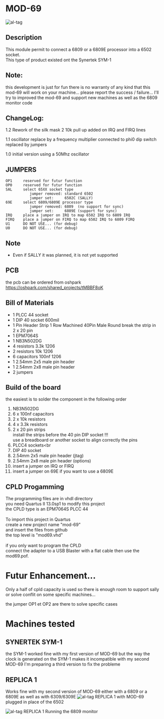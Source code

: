 # MOD-69
![al-tag](http://netfilters.eu/github/MOD-69.PNG)
<br>

## Description
This module permit to connect a 6809 or a 6809E processor
into a 6502 socket.
<br>
This type of product existed ont the Synertek SYM-1

## Note:
this development is just for fun there is no warranty of any kind
that this mod-69 will work on your machine...
please report the success / failure...
I'll try to improved the mod-69 and support new machines
as well as the 6809 monitor code

## ChangeLog:

1.2  Rework of the silk mask
     2 10k pull up added on IRQ and FIRQ lines

1.1  oscillator replace by a frequency multiplier
     connected to phi0
     dip switch replaced by jumpers
     
1.0  initial version using a 50Mhz oscillator


## JUMPERS
```
OP1     reserved for futur function
OP0     reserved for futur function
SAL     select 65XX socket type
           jumper removed: standard 6502
           jumper set:     6502C (SALLY)
69E     select 6809/6809E processor type
           jumper removed: 6809  (no support for sync) 
           jumper set:     6809E (support for sync)
IRQ     place a jumper on IRQ to map 6502 IRQ to 6809 IRQ       
FIRQ    place a jumper on FIRQ to map 6502 IRQ to 6809 FIRQ
U1      DO NOT USE... (for debug)
U0      DO NOT USE... (for debug)
```

## Note
* Even if SALLY it was planned, it is not yet supported

## PCB
the pcb can be ordered from oshpark<br>
https://oshpark.com/shared_projects/tMBBF8oK

## Bill of Materials
* 1 PLCC 44 socket
* 1 DIP 40 socket 600mil
* 1 Pin Header Strip 1 Row Machined 40Pin Male Round
    break the strip in 2 x 20 pin 
* 1 EPM7064S
* 1 NB3N502DG
* 4 resistors  3.3k  1206
* 2 resistors   10k  1206
* 6 capacitors 100nf 1206
* 1 2.54mm 2x5 male pin header
* 1 2.54mm 2x8 male pin header
* 2 jumpers

## Build of the board
the easiest is to solder the component in the following order<br>
1. NB3N502DG<br>
2. 6 x 100nf capacitors<br>
3. 2 x 10k resistors<br>
4. 4 x 3.3k resistors<br>
5. 2 x 20 pin strips<br>
   install the strips before the 40 pin DIP socket !!!<br>
   use a breadboard or another socket to align correctly the pins<br>
6. PLCC4 sockets<br
7. DIP 40 socket<br>
8. 2.54mm 2x5 male pin header (jtag)
9. 2.54mm 2x8 male pin header (options)
10. insert a jumper on IRQ or FIRQ
11. insert a jumper on 69E if you want to use a 6809E

## CPLD Progamming
The programming files are in vhdl directory<br>
you need Quartus II 13.0sp1 to modify this project<br>
the CPLD type is an EPM7064S PLCC 44<br>
<br>
To import this project in Quartus<br>
create a new project name "mod-69"<br>
and insert the files from github<br>
the top level is "mod69.vhd"<br>
<br>
if you only want to program the CPLD<br>
connect the adapter to a USB Blaster with a flat
cable then use the mod69.pof.<br>

# Futur Enhancement...
Only a half of cpld capacity is used so there is
enough room to support sally or solve conflit 
on some specific machines...

the jumper OP1 et OP2 are there to solve 
specific cases



# Machines tested

## SYNERTEK SYM-1
the SYM-1 worked fine with my first version of MOD-69
but the way the clock is generated on the SYM-1 makes it incompatible with my second MOD-69
I'm preparing a third version to fix the probleme

## REPLICA 1
Works fine with my second version of MOD-69 either with a 6809 or a 6809E as well as with 6309/6309E
![al-tag](https://github.com/6502addict/mo5-512k/blob/main/mod-69/Photo/replica1-mod69.PNG)
REPLICA 1 with MOD-69 plugged in place of the 6502

![al-tag](https://github.com/6502addict/mo5-512k/blob/main/mod-69/Photo/replica1-6809.PNG)
REPLICA 1 Running the 6809 monitor



